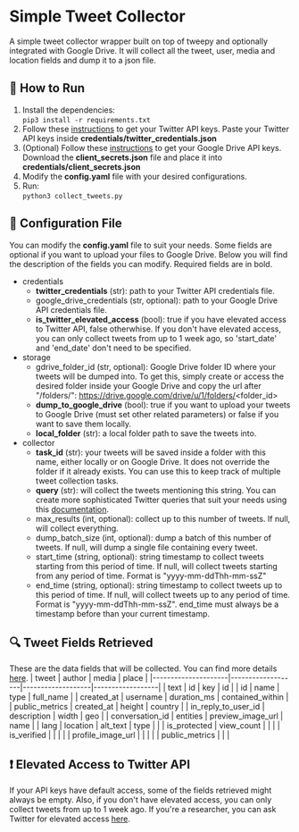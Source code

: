 # Simple Tweet Collector
A simple tweet collector wrapper built on top of tweepy and optionally integrated with Google Drive. It will collect all the tweet, user, media and location fields and dump it to a json file.

## 🏃 How to Run
1. Install the dependencies:  
```pip3 install -r requirements.txt```
2. Follow these [instructions](https://developer.twitter.com/en/docs/twitter-api/getting-started/getting-access-to-the-twitter-api) to get your Twitter API keys. Paste your Twitter API keys inside **credentials/twitter_credentials.json** 
3. (Optional) Follow these [instructions](https://developers.google.com/drive/api/v3/about-auth#OAuth2Authorizing) to get your Google Drive API keys. Download the **client_secrets.json** file and place it into **credentials/client_secrets.json**
4. Modify the **config.yaml** file with your desired configurations.
5. Run:  
   ```python3 collect_tweets.py```

## 🔧 Configuration File
You can modify the **config.yaml** file to suit your needs. Some fields are optional if you want to upload your files to Google Drive. Below you will find the description of the fields you can modify. Required fields are in bold.

- credentials
  - **twitter_credentials** (str): path to your Twitter API credentials file.
  - google_drive_credentials (str, optional): path to your Google Drive API credentials file.
  - **is_twitter_elevated_access** (bool): true if you have elevated access to Twitter API, false otherwhise. If you don't have elevated access, you can only collect tweets from up to 1 week ago, so 'start_date' and 'end_date' don't need to be specified.
- storage
  - gdrive_folder_id (str, optional): Google Drive folder ID where your tweets will be dumped into. To get this, simply create or access the desired folder inside your Google Drive and copy the url after "/folders/": https://drive.google.com/drive/u/1/folders/<folder_id>
  - **dump_to_google_drive** (bool): true if you want to upload your tweets to Google Drive (must set other related parameters) or false if you want to save them locally.
  - **local_folder** (str): a local folder path to save the tweets into.
- collector
  - **task_id** (str): your tweets will be saved inside a folder with this name, either locally or on Google Drive. It does not override the folder if it already exists. You can use this to keep track of multiple tweet collection tasks.
  - **query** (str): will collect the tweets mentioning this string. You can create more sophisticated Twitter queries that suit your needs using this [documentation](https://developer.twitter.com/en/docs/twitter-api/tweets/search/integrate/build-a-query). 
  - max_results (int, optional): collect up to this number of tweets. If null, will collect everything.
  - dump_batch_size (int, optional): dump a batch of this number of tweets. If null, will dump a single file containing every tweet. 
  - start_time (string, optional): string timestamp to collect tweets starting from this period of time. If null, will collect tweets starting from any period of time. Format is "yyyy-mm-ddThh-mm-ssZ"
  - end_time (string, optional): string timestamp to collect tweets up to this period of time. If null, will collect tweets up to any period of time. Format is "yyyy-mm-ddThh-mm-ssZ". end_time must always be a timestamp before than your current timestamp.

## 🔍 Tweet Fields Retrieved
These are the data fields that will be collected. You can find more details [here](https://developer.twitter.com/en/docs/twitter-api/fields).
| tweet               | author            | media             | place            |
|---------------------|-------------------|-------------------|------------------|
| text                | id                | key               | id               |
| id                  | name              | type              | full_name        |
| created_at          | username          | duration_ms       | contained_within |
| public_metrics      | created_at        | height            | country          |
| in_reply_to_user_id | description       | width             | geo              |
| conversation_id     | entities          | preview_image_url | name             |
| lang                | location          | alt_text          | type             |
|                     | is_protected      | view_count        |                  |
|                     | is_verified       |                   |                  |
|                     | profile_image_url |                   |                  |
|                     | public_metrics    |                   |                  |
## ❗ Elevated Access to Twitter API
If your API keys have default access, some of the fields retrieved might always be empty. Also, if you don't have elevated access, you can only collect tweets from up to 1 week ago. If you're a researcher, you can ask Twitter for elevated access [here](https://developer.twitter.com/en/products/twitter-api/academic-research).
